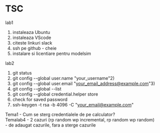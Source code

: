 # TSC

lab1
1. instaleaza Ubuntu
2. instaleaza VScode
3. citeste linkuri slack
4. ssh pe github - cheie
5. instalare si licentiare pentru modelsim


lab2
1. git status
2. git config --global user.name "your_username"2)
3. git config --global user.email "your_email_address@example.com"3) 
4. git config --global --list
5. git config --global credential.helper store
6. check for saved password
7. ssh-keygen -t rsa -b 4096 -C "your_email@example.com"


Tema1 - Cum se sterg credentialele de pe calculator? <br>
Temalab4 - 2 cazuri (rp random wp incremental, rp random wp random) <br>
         - de adaugat cazurile, fara a sterge cazurile
